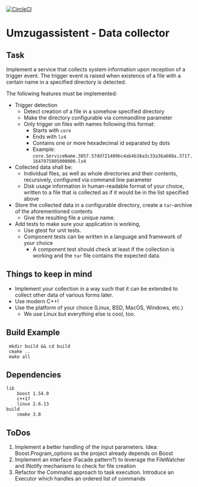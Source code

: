 [![CircleCI](https://circleci.com/gh/ceccagabry/umzugassistent/tree/main.svg?style=shield)](https://app.circleci.com/pipelines/github/ceccagabry/umzugassistent?branch=main)

# Umzugassistent - Data collector

## Task
Implement a service that collects system information upon reception of a trigger event.
The trigger event is raised when existence of a file with a certain name in a specified directory is detected.

The following features must be implemented:
* Trigger detection
  * Detect creation of a file in a somehow specified directory
  * Make the directory configurable via commandline parameter
  * Only trigger on files with names following this format:
    * Starts with `core`
    * Ends with `lz4`
    * Contains one or more hexadecimal id separated by dots
    * Example: `core.ServiceName.3057.57dd721409bc4ab4b38a3c33a36a608a.3717.1647975805000000.lz4`
* Collected data shall be:
  * Individual files, as well as whole directories and their contents, recursively, configured via command line parameter
  * Disk usage information in human-readable format of your choice, written to a file that is collected as if it would be in the list specified above
* Store the collected data in a configurable directory, create a `tar`-archive of the aforementioned contents
  * Give the resulting file a unique name.
* Add tests to make sure your application is working,
  * Use gtest for unit tests.
  * Component tests can be written in a language and framework of your choice
    * A component test should check at least if the collection is working and the `tar` file contains the expected data.

## Things to keep in mind
* Implement your collection in a way such that it can be extended to collect other data of various forms later.
* Use modern C++!
* Use the platform of your choice (Linux, BSD, MacOS, Windows, etc.)
  * We use Linux but everything else is cool, too.


## Build Example

     mkdir build && cd build
     cmake ..
     make all

## Dependencies

    lib
        boost 1.54.0
        c++17
        linux 2.6.13
    build
        cmake 3.8

## ToDos

1. Implement a better handling of the input parameters. Idea: Boost.Program_options as the project already depends on Boost
2. Implement an interface (Facade pattern?) to leverage the FileWatcher and INotify mechanisms to check for file creation
3. Refactor the Command approach to task execution. Introduce an Executor which handles an ordered list of commands
